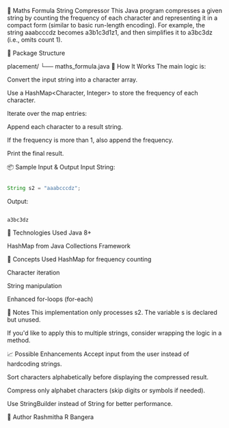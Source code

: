 📐 Maths Formula String Compressor
This Java program compresses a given string by counting the frequency of each character and representing it in a compact form (similar to basic run-length encoding). For example, the string aaabcccdz becomes a3b1c3d1z1, and then simplifies it to a3bc3dz (i.e., omits count 1).

📁 Package Structure

placement/
└── maths_formula.java
🚀 How It Works
The main logic is:

Convert the input string into a character array.

Use a HashMap<Character, Integer> to store the frequency of each character.

Iterate over the map entries:

Append each character to a result string.

If the frequency is more than 1, also append the frequency.

Print the final result.

📦 Sample Input & Output
Input String:

```java

String s2 = "aaabcccdz";
```
Output:

```nginx

a3bc3dz
```
🔧 Technologies Used
Java 8+

HashMap from Java Collections Framework

🧠 Concepts Used
HashMap for frequency counting

Character iteration

String manipulation

Enhanced for-loops (for-each)

📝 Notes
This implementation only processes s2. The variable s is declared but unused.

If you'd like to apply this to multiple strings, consider wrapping the logic in a method.

📈 Possible Enhancements
Accept input from the user instead of hardcoding strings.

Sort characters alphabetically before displaying the compressed result.

Compress only alphabet characters (skip digits or symbols if needed).

Use StringBuilder instead of String for better performance.

👤 Author
Rashmitha R Bangera